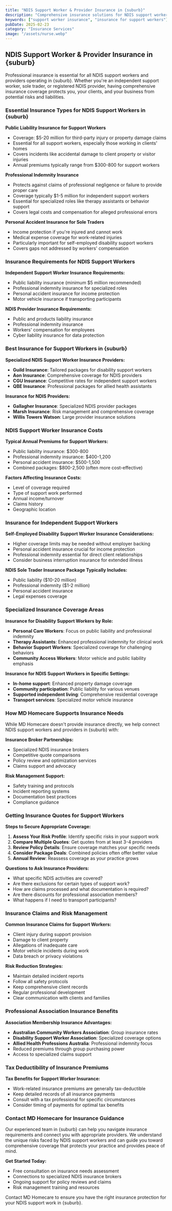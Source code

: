 ```yaml
---
title: "NDIS Support Worker & Provider Insurance in {suburb}"
description: "Comprehensive insurance solutions for NDIS support workers and providers in {suburb}. Get quotes for public liability, professional indemnity, and personal accident insurance. Protect your practice with specialized disability support worker insurance."
keywords: ["support worker insurance", "insurance for support workers"]
pubDate: 2025-02-23
category: "Insurance Services"
image: "/assets/nurse.webp"
---
```


## NDIS Support Worker & Provider Insurance in {suburb}

Professional insurance is essential for all NDIS support workers and providers operating in {suburb}. Whether you're an independent support worker, sole trader, or registered NDIS provider, having comprehensive insurance coverage protects you, your clients, and your business from potential risks and liabilities.

### Essential Insurance Types for NDIS Support Workers in {suburb}

**Public Liability Insurance for Support Workers**
- Coverage: $5-20 million for third-party injury or property damage claims
- Essential for all support workers, especially those working in clients' homes
- Covers incidents like accidental damage to client property or visitor injuries
- Annual premiums typically range from $300-800 for support workers

**Professional Indemnity Insurance**
- Protects against claims of professional negligence or failure to provide proper care
- Coverage typically $1-5 million for independent support workers
- Essential for specialized roles like therapy assistants or behavior support
- Covers legal costs and compensation for alleged professional errors

**Personal Accident Insurance for Sole Traders**
- Income protection if you're injured and cannot work
- Medical expense coverage for work-related injuries
- Particularly important for self-employed disability support workers
- Covers gaps not addressed by workers' compensation

### Insurance Requirements for NDIS Support Workers

**Independent Support Worker Insurance Requirements:**
- Public liability insurance (minimum $5 million recommended)
- Professional indemnity insurance for specialized roles
- Personal accident insurance for income protection
- Motor vehicle insurance if transporting participants

**NDIS Provider Insurance Requirements:**
- Public and products liability insurance
- Professional indemnity insurance
- Workers' compensation for employees
- Cyber liability insurance for data protection

### Best Insurance for Support Workers in {suburb}

**Specialized NDIS Support Worker Insurance Providers:**
- **Guild Insurance**: Tailored packages for disability support workers
- **Aon Insurance**: Comprehensive coverage for NDIS providers
- **CGU Insurance**: Competitive rates for independent support workers
- **QBE Insurance**: Professional packages for allied health assistants

**Insurance for NDIS Providers:**
- **Gallagher Insurance**: Specialized NDIS provider packages
- **Marsh Insurance**: Risk management and comprehensive coverage
- **Willis Towers Watson**: Large provider insurance solutions

### NDIS Support Worker Insurance Costs

**Typical Annual Premiums for Support Workers:**
- Public liability insurance: $300-800
- Professional indemnity insurance: $400-1,200
- Personal accident insurance: $500-1,500
- Combined packages: $800-2,500 (often more cost-effective)

**Factors Affecting Insurance Costs:**
- Level of coverage required
- Type of support work performed
- Annual income/turnover
- Claims history
- Geographic location

### Insurance for Independent Support Workers

**Self-Employed Disability Support Worker Insurance Considerations:**
- Higher coverage limits may be needed without employer backing
- Personal accident insurance crucial for income protection
- Professional indemnity essential for direct client relationships
- Consider business interruption insurance for extended illness

**NDIS Sole Trader Insurance Package Typically Includes:**
- Public liability ($10-20 million)
- Professional indemnity ($1-2 million)
- Personal accident insurance
- Legal expenses coverage

### Specialized Insurance Coverage Areas

**Insurance for Disability Support Workers by Role:**
- **Personal Care Workers**: Focus on public liability and professional indemnity
- **Therapy Assistants**: Enhanced professional indemnity for clinical work
- **Behavior Support Workers**: Specialized coverage for challenging behaviors
- **Community Access Workers**: Motor vehicle and public liability emphasis

**Insurance for NDIS Support Workers in Specific Settings:**
- **In-home support**: Enhanced property damage coverage
- **Community participation**: Public liability for various venues
- **Supported independent living**: Comprehensive residential coverage
- **Transport services**: Specialized motor vehicle insurance

### How MD Homecare Supports Insurance Needs

While MD Homecare doesn't provide insurance directly, we help connect NDIS support workers and providers in {suburb} with:

**Insurance Broker Partnerships:**
- Specialized NDIS insurance brokers
- Competitive quote comparisons
- Policy review and optimization services
- Claims support and advocacy

**Risk Management Support:**
- Safety training and protocols
- Incident reporting systems
- Documentation best practices
- Compliance guidance

### Getting Insurance Quotes for Support Workers

**Steps to Secure Appropriate Coverage:**
1. **Assess Your Risk Profile**: Identify specific risks in your support work
2. **Compare Multiple Quotes**: Get quotes from at least 3-4 providers
3. **Review Policy Details**: Ensure coverage matches your specific needs
4. **Consider Package Deals**: Combined policies often offer better value
5. **Annual Review**: Reassess coverage as your practice grows

**Questions to Ask Insurance Providers:**
- What specific NDIS activities are covered?
- Are there exclusions for certain types of support work?
- How are claims processed and what documentation is required?
- Are there discounts for professional association members?
- What happens if I need to transport participants?

### Insurance Claims and Risk Management

**Common Insurance Claims for Support Workers:**
- Client injury during support provision
- Damage to client property
- Allegations of inadequate care
- Motor vehicle incidents during work
- Data breach or privacy violations

**Risk Reduction Strategies:**
- Maintain detailed incident reports
- Follow all safety protocols
- Keep comprehensive client records
- Regular professional development
- Clear communication with clients and families

### Professional Association Insurance Benefits

**Association Membership Insurance Advantages:**
- **Australian Community Workers Association**: Group insurance rates
- **Disability Support Worker Association**: Specialized coverage options
- **Allied Health Professions Australia**: Professional indemnity focus
- Reduced premiums through group purchasing power
- Access to specialized claims support

### Tax Deductibility of Insurance Premiums

**Tax Benefits for Support Worker Insurance:**
- Work-related insurance premiums are generally tax-deductible
- Keep detailed records of all insurance payments
- Consult with a tax professional for specific circumstances
- Consider timing of payments for optimal tax benefits

### Contact MD Homecare for Insurance Guidance

Our experienced team in {suburb} can help you navigate insurance requirements and connect you with appropriate providers. We understand the unique risks faced by NDIS support workers and can guide you toward comprehensive coverage that protects your practice and provides peace of mind.

**Get Started Today:**
- Free consultation on insurance needs assessment
- Connections to specialized NDIS insurance brokers
- Ongoing support for policy reviews and claims
- Risk management training and resources

Contact MD Homecare to ensure you have the right insurance protection for your NDIS support work in {suburb}. 